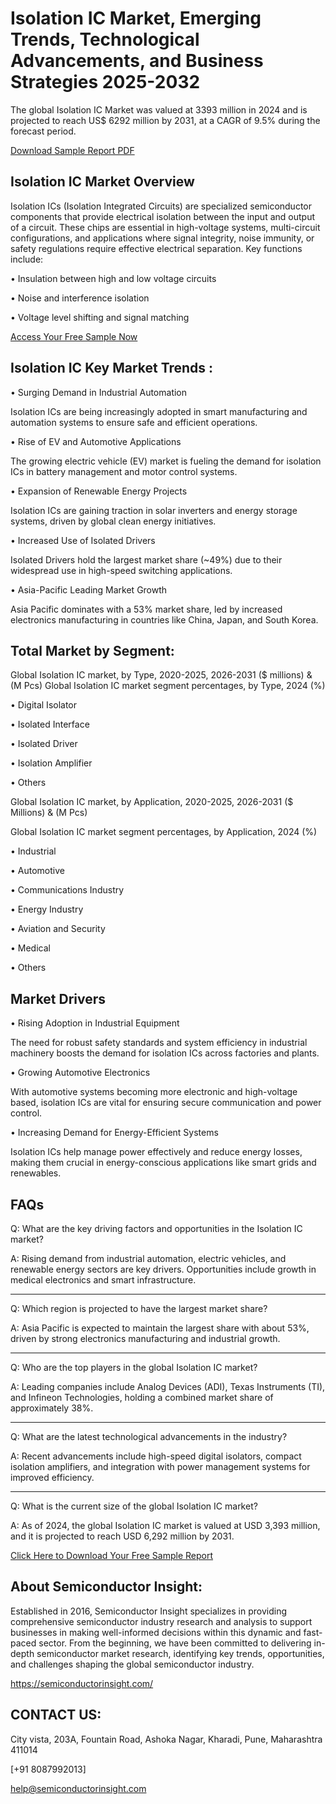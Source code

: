 <h1>Isolation IC Market, Emerging Trends, Technological Advancements, and Business Strategies 2025-2032</h1>

The global Isolation IC Market was valued at 3393 million in 2024 and is projected to reach US$ 6292 million by 2031, at a CAGR of 9.5% during the forecast period.

[Download Sample Report PDF](https://semiconductorinsight.com/download-sample-report/?product_id=91121)

<h2>Isolation IC Market Overview</h2>

Isolation ICs (Isolation Integrated Circuits) are specialized semiconductor components that provide electrical isolation between the input and output of a circuit. These chips are essential in high-voltage systems, multi-circuit configurations, and applications where signal integrity, noise immunity, or safety regulations require effective electrical separation. Key functions include:

•	Insulation between high and low voltage circuits

•	Noise and interference isolation

•	Voltage level shifting and signal matching

[Access Your Free Sample Now](https://semiconductorinsight.com/report/isolation-ic-market/)

<h2>Isolation IC Key Market Trends  :</h2>

•	Surging Demand in Industrial Automation

Isolation ICs are being increasingly adopted in smart manufacturing and automation systems to ensure safe and efficient operations.

•	Rise of EV and Automotive Applications

The growing electric vehicle (EV) market is fueling the demand for isolation ICs in battery management and motor control systems.

•	Expansion of Renewable Energy Projects

Isolation ICs are gaining traction in solar inverters and energy storage systems, driven by global clean energy initiatives.

•	Increased Use of Isolated Drivers

Isolated Drivers hold the largest market share (~49%) due to their widespread use in high-speed switching applications.

•	Asia-Pacific Leading Market Growth

Asia Pacific dominates with a 53% market share, led by increased electronics manufacturing in countries like China, Japan, and South Korea.

<h2>Total Market by Segment:</h2>

Global Isolation IC market, by Type, 2020-2025, 2026-2031 ($ millions) & (M Pcs)
Global Isolation IC market segment percentages, by Type, 2024 (%)

•	Digital Isolator

•	Isolated Interface

•	Isolated Driver

•	Isolation Amplifier

•	Others

Global Isolation IC market, by Application, 2020-2025, 2026-2031 ($ Millions) & (M Pcs)

Global Isolation IC market segment percentages, by Application, 2024 (%)

•	Industrial

•	Automotive

•	Communications Industry

•	Energy Industry

•	Aviation and Security

•	Medical

•	Others

<h2>Market Drivers</h2>

•	Rising Adoption in Industrial Equipment

The need for robust safety standards and system efficiency in industrial machinery boosts the demand for isolation ICs across factories and plants.

•	Growing Automotive Electronics

With automotive systems becoming more electronic and high-voltage based, isolation ICs are vital for ensuring secure communication and power control.

•	Increasing Demand for Energy-Efficient Systems

Isolation ICs help manage power effectively and reduce energy losses, making them crucial in energy-conscious applications like smart grids and renewables.

<h2>FAQs</h2>

Q: What are the key driving factors and opportunities in the Isolation IC market?

A: Rising demand from industrial automation, electric vehicles, and renewable energy sectors are key drivers. Opportunities include growth in medical electronics and smart infrastructure.

________________________________________

Q: Which region is projected to have the largest market share?

A: Asia Pacific is expected to maintain the largest share with about 53%, driven by strong electronics manufacturing and industrial growth.

________________________________________

Q: Who are the top players in the global Isolation IC market?

A: Leading companies include Analog Devices (ADI), Texas Instruments (TI), and Infineon Technologies, holding a combined market share of approximately 38%.

________________________________________

Q: What are the latest technological advancements in the industry?

A: Recent advancements include high-speed digital isolators, compact isolation amplifiers, and integration with power management systems for improved efficiency.

________________________________________

Q: What is the current size of the global Isolation IC market?

A: As of 2024, the global Isolation IC market is valued at USD 3,393 million, and it is projected to reach USD 6,292 million by 2031.

[Click Here to Download Your Free Sample Report ](https://semiconductorinsight.com/download-sample-report/?product_id=91121)

<h2>About Semiconductor Insight:</h2>

Established in 2016, Semiconductor Insight specializes in providing comprehensive semiconductor industry research and analysis to support businesses in making well-informed decisions within this dynamic and fast-paced sector. From the beginning, we have been committed to delivering in-depth semiconductor market research, identifying key trends, opportunities, and challenges shaping the global semiconductor industry.

https://semiconductorinsight.com/

<h2>CONTACT US:</h2>

City vista, 203A, Fountain Road, Ashoka Nagar, Kharadi, Pune, Maharashtra 411014

[+91 8087992013]

help@semiconductorinsight.com



